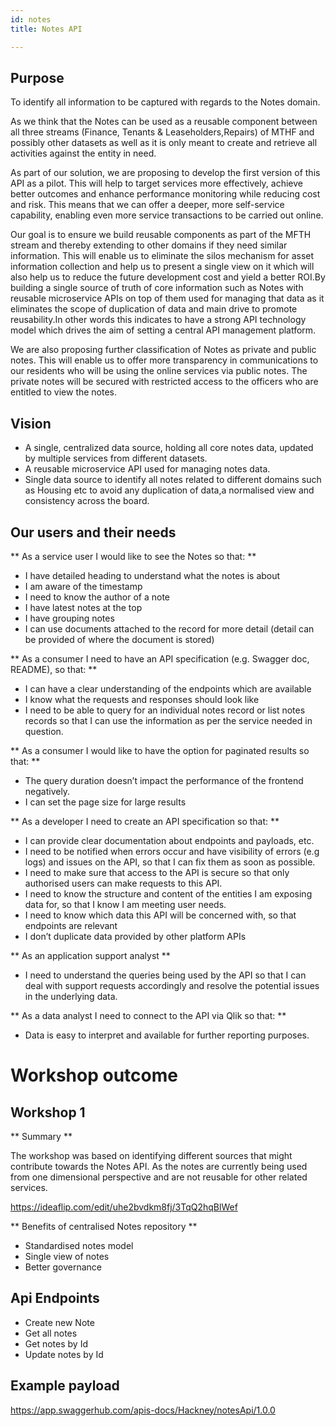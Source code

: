 ```yaml
---
id: notes
title: Notes API

---
```

## Purpose

To identify all information to be captured with regards to the Notes domain.

As we think that the Notes can be used as a reusable component between all three streams (Finance, Tenants & Leaseholders,Repairs) of MTHF and possibly other datasets as well as it is only meant to create and retrieve all activities against the entity in need.

As part of our solution, we are proposing to develop the first version of this API as a pilot. This will help to target services more effectively, achieve better outcomes and enhance performance monitoring while reducing cost and risk. This means that we can offer a deeper, more self-service capability, enabling even more service transactions to be carried out online.

Our goal is to ensure we build reusable components as part of the MFTH stream and thereby extending to other domains if they need similar information. This will enable us to eliminate the silos mechanism for asset information collection and help us to present a single view on it which will also help us to reduce the future development cost and yield a better ROI.By building a single source of truth of core information such as Notes with reusable microservice APIs on top of them used for managing that data as it eliminates the scope of duplication of data and main drive to promote reusability.In other words this indicates to have a strong API technology model which drives the aim of setting a central API management platform.

We are also proposing further classification of Notes as private and public notes. This will enable us to offer more transparency in communications to our residents who will be using the online services via public notes. The private notes will be secured with restricted access to the officers who are entitled to view the notes.

## Vision

- A single, centralized data source, holding all core notes data, updated by multiple services from different datasets.
- A reusable microservice API used for managing notes data.
- Single data source to identify all notes related to different domains such as Housing etc to avoid any duplication of data,a normalised view and consistency across the board.

## Our users and their needs

** As a service user I would like to see the Notes so that: **
- I have detailed heading to understand what the notes is about
- I am aware of the timestamp
- I need to know the author of a note
- I have latest notes at the top
- I have grouping notes
- I can use documents attached to the record for more detail (detail can be provided of where the document is stored)


** As a consumer I need to have an API specification (e.g. Swagger doc, README), so that: **
- I can have a clear understanding of the endpoints which are available
- I know what the requests and responses should look like
- I need to be able to query for an individual notes record or list notes records so that I can use the information as per the service needed in question.

** As a consumer I would like to have the option for paginated results so that: **
- The query duration doesn’t impact the performance of the frontend negatively.
- I can set the page size for large results

** As a developer I need to create an API specification so that: **
- I can provide clear documentation about endpoints and payloads, etc.
- I need to be notified when errors occur and have visibility of errors (e.g logs) and issues on the API, so that I can fix them as soon as possible.
-  I need to make sure that access to the API is secure so that only authorised users can make requests to this API.
-  I need to know the structure and content of the entities I am exposing data for, so that I know I am meeting user needs.
-  I need to know which data this API will be concerned with, so that
endpoints are relevant
- I don’t duplicate data provided by other platform APIs

** As an application  support analyst **
 - I need to understand the queries being used by the API so that I can deal with support requests accordingly and resolve the potential issues in the underlying data.

** As a data analyst I need to connect to the API via Qlik so that: **
- Data is easy to interpret and available for further reporting purposes.

# Workshop outcome

## Workshop 1

** Summary **

The workshop was based on identifying different sources that might contribute towards the Notes API. As the notes are currently being used from one dimensional perspective and are not reusable for other related services.

https://ideaflip.com/edit/uhe2bvdkm8fj/3TqQ2hqBlWef

** Benefits of centralised Notes repository **

- Standardised notes model
- Single view of notes
- Better governance

## Api Endpoints
- Create new Note
- Get all notes
- Get notes by Id
- Update notes by Id


## Example payload
https://app.swaggerhub.com/apis-docs/Hackney/notesApi/1.0.0 

